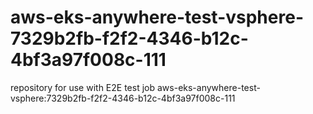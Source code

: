 # aws-eks-anywhere-test-vsphere-7329b2fb-f2f2-4346-b12c-4bf3a97f008c-111
repository for use with E2E test job aws-eks-anywhere-test-vsphere:7329b2fb-f2f2-4346-b12c-4bf3a97f008c-111
